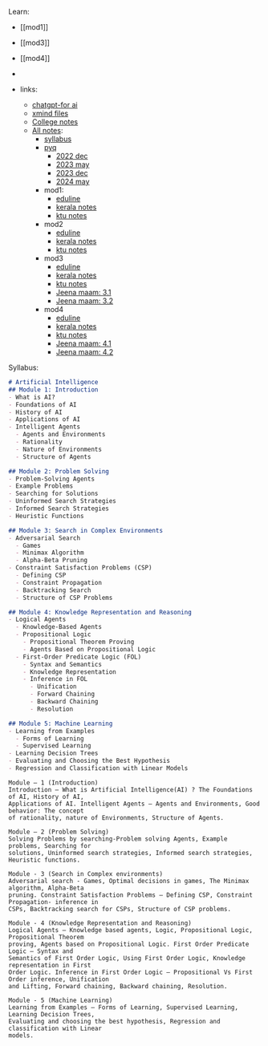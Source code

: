 
Learn:
- [[mod1]]
- [[mod3]]
- [[mod4]]
- 


- links:
	- [chatgpt-for ai](https://chatgpt.com/c/67382bde-2a84-8011-baeb-264d4ac55caf)
	- [xmind files](https://drive.google.com/drive/folders/1Limv0bkGqYcUncnPe2nyCyjTmcUpGdSG?usp=drive_link)
	- [College notes](https://drive.google.com/drive/folders/1EcLTunpAFWthMmdhE1LupL3RULF5xlYF?usp=drive_link)
	- [All notes](https://drive.google.com/drive/u/1/folders/131qyk1APFre-IOR3hxiXCE5fzajtBxGt):
		- [syllabus](https://drive.google.com/file/d/12ygW1Cdj-F5OC533i06jq8NbG_rqe9DK/view?usp=drive_link)
		- [pyq](https://drive.google.com/drive/u/1/folders/1GMRoFT7qPWA5L0XgbJEo67I7xkyVmtHK)
			- [2022 dec](https://drive.google.com/file/d/1s6rK8ne4u0e26pv7JX7PPqVln2rGy60D/view?usp=drive_link)
			- [2023 may](https://drive.google.com/file/d/1Ia1KT0W-eQ-LS5W0O-0q7DSggPX_zfPe/view?usp=drive_link)
			- [2023 dec](https://drive.google.com/file/d/1zL3z17cN9X8tCGzNOMjsm5406pjDQsr9/view?usp=drive_link)
			- [2024 may](https://drive.google.com/file/d/1iy45maPp8b8lCvHYX30fIdVCT4ERu6xp/view?usp=drive_link)
		- mod1:
			- [eduline](https://drive.google.com/file/d/1DMTzA2it27DDspkyXZ_RCjhfuTopHP3g/view?usp=drive_link)
			- [kerala notes](https://drive.google.com/file/d/18flqHp2O16iuvXq9-8rb5L8s2RIu7aiI/view?usp=drive_link)
			- [ktu notes](https://drive.google.com/file/d/1TP39yPskrHMyvB8KnfsmY5wagJb6QzFw/view?usp=drive_link)
		- mod2
			- [eduline](https://drive.google.com/file/d/1TJqrht1Zn48DXnMeQ0RLL0qeOb0jHjvE/view?usp=drive_link)
			- [kerala notes](https://drive.google.com/file/d/18AxnbPtMJ3VyOY4-7IkqleH9PucyG4cz/view?usp=drive_link)
			- [ktu notes](https://drive.google.com/file/d/12jD8rLMf7ugfmHJC-2fECjPJWXVqaBci/view?usp=drive_link)
		- mod3
			- [eduline](https://drive.google.com/file/d/15ijW3jB3EwXmrKygLiO3SkfbBP1Gs_70/view?usp=drive_link)
			- [kerala notes](https://drive.google.com/file/d/11kwijrYVTq750Er-jYB0hDsJDz5Guewt/view?usp=drive_link)
			- [ktu notes](https://drive.google.com/file/d/1T4k2d-DSZOkzmBEBxROE6igvlYB_fCMb/view?usp=drive_link)
			- [Jeena maam: 3.1](https://docs.google.com/presentation/d/1AeguJ4vHZ_7dDpV0Zf3wC-oT-HgnuxKI/edit?usp=drive_link&ouid=117803036556437167034&rtpof=true&sd=true)
			- [Jeena maam: 3.2](https://docs.google.com/document/d/1yMoSJCge8ynI9pXAmeaOVdSlLQwFdR8F/edit?usp=drive_link&ouid=117803036556437167034&rtpof=true&sd=true)
		- mod4
			- [eduline](https://drive.google.com/file/d/1GjrCZ9gdIIfqUaY_A-qpZar22mB5fEMW/view?usp=drive_link)
			- [kerala notes](https://drive.google.com/file/d/1nogD42J7RKnczN-RoWzLVxCWVjKLkl4K/view?usp=drive_link)
			- [ktu notes](https://drive.google.com/file/d/1mTFwvWqAgS1RYicvjA4BXJD-xxr9dZyT/view?usp=drive_link)
			- [Jeena maam: 4.1](https://drive.google.com/file/d/1i8I7xecQuvi5E-O39bNkBgZgoFQvrseR/view?usp=drive_link)
			- [Jeena maam: 4.2](https://drive.google.com/file/d/1R6cHalEwFLVSMYCtYWtUreshCMcRv0li/view?usp=drive_link)



Syllabus:
```markdown
# Artificial Intelligence
## Module 1: Introduction
- What is AI?
- Foundations of AI
- History of AI
- Applications of AI
- Intelligent Agents
  - Agents and Environments
  - Rationality
  - Nature of Environments
  - Structure of Agents

## Module 2: Problem Solving
- Problem-Solving Agents
- Example Problems
- Searching for Solutions
- Uninformed Search Strategies
- Informed Search Strategies
- Heuristic Functions

## Module 3: Search in Complex Environments
- Adversarial Search
  - Games
  - Minimax Algorithm
  - Alpha-Beta Pruning
- Constraint Satisfaction Problems (CSP)
  - Defining CSP
  - Constraint Propagation
  - Backtracking Search
  - Structure of CSP Problems

## Module 4: Knowledge Representation and Reasoning
- Logical Agents
  - Knowledge-Based Agents
  - Propositional Logic
    - Propositional Theorem Proving
    - Agents Based on Propositional Logic
  - First-Order Predicate Logic (FOL)
    - Syntax and Semantics
    - Knowledge Representation
    - Inference in FOL
      - Unification
      - Forward Chaining
      - Backward Chaining
      - Resolution

## Module 5: Machine Learning
- Learning from Examples
  - Forms of Learning
  - Supervised Learning
- Learning Decision Trees
- Evaluating and Choosing the Best Hypothesis
- Regression and Classification with Linear Models
```

```
Module – 1 (Introduction)
Introduction – What is Artificial Intelligence(AI) ? The Foundations of AI, History of AI,
Applications of AI. Intelligent Agents – Agents and Environments, Good behavior: The concept
of rationality, nature of Environments, Structure of Agents.

Module – 2 (Problem Solving)
Solving Problems by searching-Problem solving Agents, Example problems, Searching for
solutions, Uninformed search strategies, Informed search strategies, Heuristic functions.

Module - 3 (Search in Complex environments)
Adversarial search - Games, Optimal decisions in games, The Minimax algorithm, Alpha-Beta
pruning. Constraint Satisfaction Problems – Defining CSP, Constraint Propagation- inference in
CSPs, Backtracking search for CSPs, Structure of CSP problems.

Module - 4 (Knowledge Representation and Reasoning)
Logical Agents – Knowledge based agents, Logic, Propositional Logic, Propositional Theorem
proving, Agents based on Propositional Logic. First Order Predicate Logic – Syntax and
Semantics of First Order Logic, Using First Order Logic, Knowledge representation in First
Order Logic. Inference in First Order Logic – Propositional Vs First Order inference, Unification
and Lifting, Forward chaining, Backward chaining, Resolution.

Module - 5 (Machine Learning)
Learning from Examples – Forms of Learning, Supervised Learning, Learning Decision Trees,
Evaluating and choosing the best hypothesis, Regression and classification with Linear
models.
```

